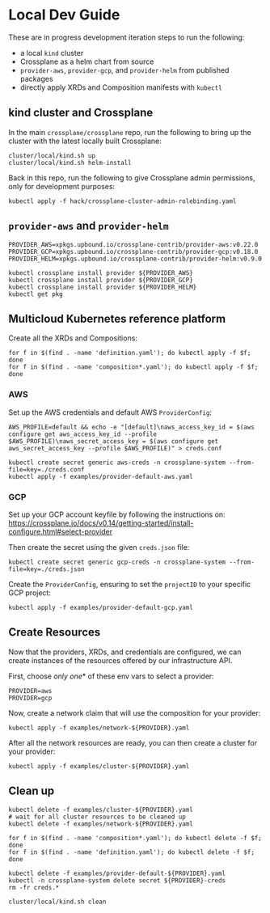 # Local Dev Guide

These are in progress development iteration steps to run the following:

* a local `kind` cluster
* Crossplane as a helm chart from source
* `provider-aws`, `provider-gcp`, and `provider-helm` from published packages
* directly apply XRDs and Composition manifests with `kubectl`

## kind cluster and Crossplane

In the main `crossplane/crossplane` repo, run the following to bring up the cluster with the latest
locally built Crossplane:

```console
cluster/local/kind.sh up
cluster/local/kind.sh helm-install
```

Back in this repo, run the following to give Crossplane admin permissions, only for development purposes:

```console
kubectl apply -f hack/crossplane-cluster-admin-rolebinding.yaml
```

## `provider-aws` and `provider-helm`

```console
PROVIDER_AWS=xpkgs.upbound.io/crossplane-contrib/provider-aws:v0.22.0
PROVIDER_GCP=xpkgs.upbound.io/crossplane-contrib/provider-gcp:v0.18.0
PROVIDER_HELM=xpkgs.upbound.io/crossplane-contrib/provider-helm:v0.9.0

kubectl crossplane install provider ${PROVIDER_AWS}
kubectl crossplane install provider ${PROVIDER_GCP}
kubectl crossplane install provider ${PROVIDER_HELM}
kubectl get pkg
```

## Multicloud Kubernetes reference platform

Create all the XRDs and Compositions:

```console
for f in $(find . -name 'definition.yaml'); do kubectl apply -f $f; done
for f in $(find . -name 'composition*.yaml'); do kubectl apply -f $f; done
```

### AWS

Set up the AWS credentials and default AWS `ProviderConfig`:

```console
AWS_PROFILE=default && echo -e "[default]\naws_access_key_id = $(aws configure get aws_access_key_id --profile $AWS_PROFILE)\naws_secret_access_key = $(aws configure get aws_secret_access_key --profile $AWS_PROFILE)" > creds.conf
```

```console
kubectl create secret generic aws-creds -n crossplane-system --from-file=key=./creds.conf
kubectl apply -f examples/provider-default-aws.yaml
```

### GCP

Set up your GCP account keyfile by following the instructions on:
https://crossplane.io/docs/v0.14/getting-started/install-configure.html#select-provider

Then create the secret using the given `creds.json` file:

```console
kubectl create secret generic gcp-creds -n crossplane-system --from-file=key=./creds.json
```

Create the `ProviderConfig`, ensuring to set the `projectID` to your specific GCP project:

```console
kubectl apply -f examples/provider-default-gcp.yaml
```

## Create Resources

Now that the providers, XRDs, and credentials are configured, we can create instances of the resources offered by our infrastructure API.

First, choose *only one** of these env vars to select a provider:

```console
PROVIDER=aws
PROVIDER=gcp
```

Now, create a network claim that will use the composition for your provider:

```console
kubectl apply -f examples/network-${PROVIDER}.yaml
```

After all the network resources are ready, you can then create a cluster for your provider:

```console
kubectl apply -f examples/cluster-${PROVIDER}.yaml
```

## Clean up

```console
kubectl delete -f examples/cluster-${PROVIDER}.yaml
# wait for all cluster resources to be cleaned up
kubectl delete -f examples/network-${PROVIDER}.yaml

for f in $(find . -name 'composition*.yaml'); do kubectl delete -f $f; done
for f in $(find . -name 'definition.yaml'); do kubectl delete -f $f; done

kubectl delete -f examples/provider-default-${PROVIDER}.yaml
kubectl -n crossplane-system delete secret ${PROVIDER}-creds
rm -fr creds.*

cluster/local/kind.sh clean
```

